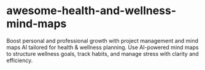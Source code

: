 # awesome-health-and-wellness-mind-maps
Boost personal and professional growth with project management and mind maps AI tailored for health &amp; wellness planning. Use AI-powered mind maps to structure wellness goals, track habits, and manage stress with clarity and efficiency.

